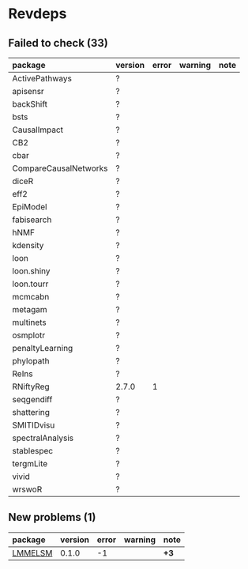 # Revdeps

## Failed to check (33)

|package               |version |error |warning |note |
|:---------------------|:-------|:-----|:-------|:----|
|ActivePathways        |?       |      |        |     |
|apisensr              |?       |      |        |     |
|backShift             |?       |      |        |     |
|bsts                  |?       |      |        |     |
|CausalImpact          |?       |      |        |     |
|CB2                   |?       |      |        |     |
|cbar                  |?       |      |        |     |
|CompareCausalNetworks |?       |      |        |     |
|diceR                 |?       |      |        |     |
|eff2                  |?       |      |        |     |
|EpiModel              |?       |      |        |     |
|fabisearch            |?       |      |        |     |
|hNMF                  |?       |      |        |     |
|kdensity              |?       |      |        |     |
|loon                  |?       |      |        |     |
|loon.shiny            |?       |      |        |     |
|loon.tourr            |?       |      |        |     |
|mcmcabn               |?       |      |        |     |
|metagam               |?       |      |        |     |
|multinets             |?       |      |        |     |
|osmplotr              |?       |      |        |     |
|penaltyLearning       |?       |      |        |     |
|phylopath             |?       |      |        |     |
|ReIns                 |?       |      |        |     |
|RNiftyReg             |2.7.0   |1     |        |     |
|seqgendiff            |?       |      |        |     |
|shattering            |?       |      |        |     |
|SMITIDvisu            |?       |      |        |     |
|spectralAnalysis      |?       |      |        |     |
|stablespec            |?       |      |        |     |
|tergmLite             |?       |      |        |     |
|vivid                 |?       |      |        |     |
|wrswoR                |?       |      |        |     |

## New problems (1)

|package                        |version |error |warning |note   |
|:------------------------------|:-------|:-----|:-------|:------|
|[LMMELSM](problems.md#lmmelsm) |0.1.0   |-1    |        |__+3__ |

